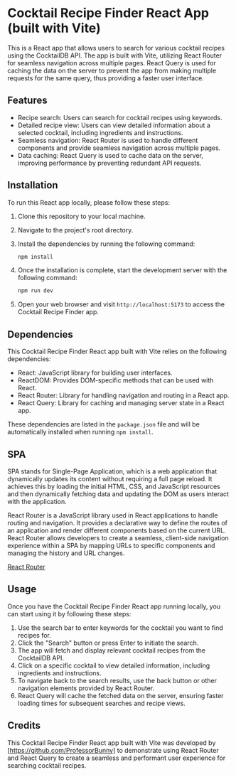 # Cocktail Recipe Finder React App (built with Vite)

This is a React app that allows users to search for various cocktail recipes using the CocktailDB API. The app is built with Vite, utilizing React Router for seamless navigation across multiple pages. React Query is used for caching the data on the server to prevent the app from making multiple requests for the same query, thus providing a faster user interface.

## Features

- Recipe search: Users can search for cocktail recipes using keywords.
- Detailed recipe view: Users can view detailed information about a selected cocktail, including ingredients and instructions.
- Seamless navigation: React Router is used to handle different components and provide seamless navigation across multiple pages.
- Data caching: React Query is used to cache data on the server, improving performance by preventing redundant API requests.

## Installation

To run this React app locally, please follow these steps:

1. Clone this repository to your local machine.
2. Navigate to the project's root directory.
3. Install the dependencies by running the following command:

   ```bash
   npm install
   ```

4. Once the installation is complete, start the development server with the following command:

   ```bash
   npm run dev
   ```

5. Open your web browser and visit `http://localhost:5173` to access the Cocktail Recipe Finder app.

## Dependencies

This Cocktail Recipe Finder React app built with Vite relies on the following dependencies:

- React: JavaScript library for building user interfaces.
- ReactDOM: Provides DOM-specific methods that can be used with React.
- React Router: Library for handling navigation and routing in a React app.
- React Query: Library for caching and managing server state in a React app.

These dependencies are listed in the `package.json` file and will be automatically installed when running `npm install`.

## SPA

SPA stands for Single-Page Application, which is a web application that dynamically updates its content without requiring a full page reload. It achieves this by loading the initial HTML, CSS, and JavaScript resources and then dynamically fetching data and updating the DOM as users interact with the application.

React Router is a JavaScript library used in React applications to handle routing and navigation. It provides a declarative way to define the routes of an application and render different components based on the current URL. React Router allows developers to create a seamless, client-side navigation experience within a SPA by mapping URLs to specific components and managing the history and URL changes.

[React Router](https://reactrouter.com/en/main)

## Usage

Once you have the Cocktail Recipe Finder React app running locally, you can start using it by following these steps:

1. Use the search bar to enter keywords for the cocktail you want to find recipes for.
2. Click the "Search" button or press Enter to initiate the search.
3. The app will fetch and display relevant cocktail recipes from the CocktailDB API.
4. Click on a specific cocktail to view detailed information, including ingredients and instructions.
5. To navigate back to the search results, use the back button or other navigation elements provided by React Router.
6. React Query will cache the fetched data on the server, ensuring faster loading times for subsequent searches and recipe views.

## Credits

This Cocktail Recipe Finder React app built with Vite was developed by [https://github.com/ProfessorBunny] to demonstrate using React Router and React Query to create a seamless and performant user experience for searching cocktail recipes.
